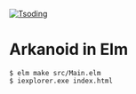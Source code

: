 [![Tsoding](https://img.shields.io/badge/twitch.tv-tsoding-purple?logo=twitch&style=for-the-badge)](https://www.twitch.tv/tsoding)
# Arkanoid in Elm

    $ elm make src/Main.elm
    $ iexplorer.exe index.html
